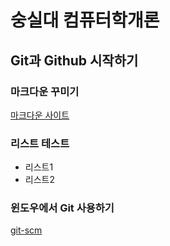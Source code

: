 # 숭실대 컴퓨터학개론
## Git과 Github 시작하기
### 마크다운 꾸미기
[마크다운 사이트](https://gist.github.com/ihoneymon/652be052a0727ad59601)

### 리스트 테스트
- 리스트1
- 리스트2

### 윈도우에서 Git 사용하기
[git-scm](https://git-scm.com/book/ko/v2)

